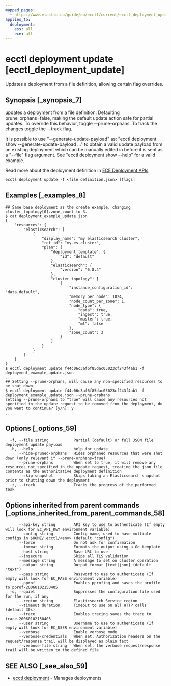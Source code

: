 ```yaml
---
mapped_pages:
  - https://www.elastic.co/guide/en/ecctl/current/ecctl_deployment_update.html
applies_to:
  deployment:
    ess: all
    ece: all
---
```


# ecctl deployment update [ecctl_deployment_update]

Updates a deployment from a file definition, allowing certain flag overrides.


## Synopsis [_synopsis_7]

updates a deployment from a file definition: Defaulting prune_orphans=false, making the default update action safe for partial updates. To override this behavior, toggle --prune-orphans. To track the changes toggle the --track flag.

It is possible to use "--generate-update-payload" as: "ecctl deployment show --generate-update-payload …​" to obtain a valid update payload from an existing deployment which can be manually edited in before it is sent as a "--file" flag argument. See "ecctl deployment show --help" for a valid example.

Read more about the deployment definition in [ECE Deployment APIs](https://www.elastic.co/docs/api/doc/cloud-enterprise/group/endpoint-deployments).

```
ecctl deployment update -f <file definition.json> [flags]
```


## Examples [_examples_8]

```
## Same base deployment as the create example, changing cluster_topology[0].zone_count to 3.
$ cat deployment_example_update.json
{
    "resources": {
        "elasticsearch": [
            {
                "display_name": "my elasticsearch cluster",
                "ref_id": "my-es-cluster",
                "plan": {
                    "deployment_template": {
                        "id": "default"
                    },
                    "elasticsearch": {
                        "version": "6.8.4"
                    },
                    "cluster_topology": [
                        {
                            "instance_configuration_id": "data.default",
                            "memory_per_node": 1024,
                            "node_count_per_zone": 1,
                            "node_type": {
                                "data": true,
                                "ingest": true,
                                "master": true,
                                "ml": false
                            },
                            "zone_count": 3
                        }
                    ]
                }
            }
        ]
    }
}
$ ecctl deployment update f44c06c3af6f85dac05023cf243f4ab1 -f deployment_example_update.json
...
## Setting --prune-orphans, will cause any non-specified resources to be shut down.
$ ecctl deployment update f44c06c3af6f85dac05023cf243f4ab1 -f deployment_example_update.json --prune-orphans
setting --prune-orphans to "true" will cause any resources not specified in the update request to be removed from the deployment, do you want to continue? [y/n]: y
...
```


## Options [_options_59]

```
  -f, --file string           Partial (default) or full JSON file deployment update payload
  -h, --help                  help for update
      --hide-pruned-orphans   Hides orphaned resources that were shut down (only relevant if --prune-orphans=true)
      --prune-orphans         When set to true, it will remove any resources not specified in the update request, treating the json file contents as the authoritative deployment definition
      --skip-snapshot         Skips taking an Elasticsearch snapshot prior to shutting down the deployment
  -t, --track                 Tracks the progress of the performed task
```


## Options inherited from parent commands [_options_inherited_from_parent_commands_58]

```
      --api-key string        API key to use to authenticate (If empty will look for EC_API_KEY environment variable)
      --config string         Config name, used to have multiple configs in $HOME/.ecctl/<env> (default "config")
      --force                 Do not ask for confirmation
      --format string         Formats the output using a Go template
      --host string           Base URL to use
      --insecure              Skips all TLS validation
      --message string        A message to set on cluster operation
      --output string         Output format [text|json] (default "text")
      --pass string           Password to use to authenticate (If empty will look for EC_PASS environment variable)
      --pprof                 Enables pprofing and saves the profile to pprof-20060102150405
  -q, --quiet                 Suppresses the configuration file used for the run, if any
      --region string         Elasticsearch Service region
      --timeout duration      Timeout to use on all HTTP calls (default 30s)
      --trace                 Enables tracing saves the trace to trace-20060102150405
      --user string           Username to use to authenticate (If empty will look for EC_USER environment variable)
      --verbose               Enable verbose mode
      --verbose-credentials   When set, Authorization headers on the request/response trail will be displayed as plain text
      --verbose-file string   When set, the verbose request/response trail will be written to the defined file
```


## SEE ALSO [_see_also_59]

* [ecctl deployment](/reference/ecctl_deployment.md)	 - Manages deployments

